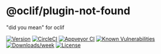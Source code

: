 @oclif/plugin-not-found
========================

&#34;did you mean&#34; for oclif

[![Version](https://img.shields.io/npm/v/@oclif/plugin-not-found.svg)](https://npmjs.org/package/@oclif/plugin-not-found)
[![CircleCI](https://circleci.com/gh/oclif/plugin-not-found/tree/master.svg?style=svg)](https://circleci.com/gh/oclif/plugin-not-found/tree/master)
[![Appveyor CI](https://ci.appveyor.com/api/projects/status/github/oclif/plugin-not-found?branch=master&svg=true)](https://ci.appveyor.com/project/heroku/plugin-not-found/branch/master)
[![Known Vulnerabilities](https://snyk.io/test/npm/@oclif/plugin-not-found/badge.svg)](https://snyk.io/test/npm/@oclif/plugin-not-found)
[![Downloads/week](https://img.shields.io/npm/dw/@oclif/plugin-not-found.svg)](https://npmjs.org/package/@oclif/plugin-not-found)
[![License](https://img.shields.io/npm/l/@oclif/plugin-not-found.svg)](https://github.com/oclif/plugin-not-found/blob/master/package.json)
